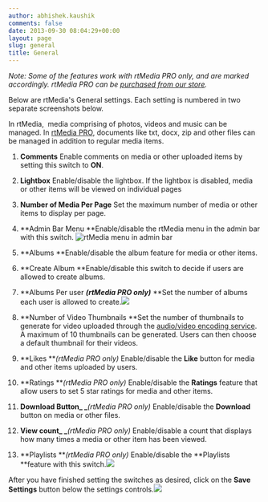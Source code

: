```yaml
---
author: abhishek.kaushik
comments: false
date: 2013-09-30 08:04:29+00:00
layout: page
slug: general
title: General
---
```


_Note: Some of the features work with rtMedia PRO only, and are marked accordingly. rtMedia PRO can be [purchased from our store](https://rtcamp.com/store/rtmedia-pro/)._

Below are rtMedia's General settings. Each setting is numbered in two separate screenshots below.

In rtMedia,  media comprising of photos, videos and music can be managed. In [rtMedia PRO](https://rtcamp.com/store/rtmedia-pro/), documents like txt, docx, zip and other files can be managed in addition to regular media items.



	
  1. **Comments**
Enable comments on media or other uploaded items by setting this switch to **ON**.

	
  2. **Lightbox**
Enable/disable the lightbox. If the lightbox is disabled, media or other items will be viewed on individual pages

	
  3. **Number of Media Per Page**
Set the maximum number of media or other items to display per page.

	
  4. **Admin Bar Menu
**Enable/disable the rtMedia menu in the admin bar with this switch.
![rtMedia menu in admin bar](https://rtcamp.com/wp-content/uploads/2013/09/rtMediaMenuAdminBar.png)

	
  5. **Albums
**Enable/disable the album feature for media or other items.

	
  6. **Create Album
**Enable/disable this switch to decide if users are allowed to create albums.

	
  7. **Albums Per user **_(rtMedia PRO only)_**
**Set the number of albums each user is allowed to create.![](https://rtcamp.com/wp-content/uploads/2013/09/rtMediaGeneralSettingsTab.png)

	
  8. **Number of Video Thumbnails
**Set the number of thumbnails to generate for video uploaded through the [audio/video encoding service](https://rtcamp.com/rtmedia/addons/audio-video-encoding-service/). A maximum of 10 thumbnails can be generated. Users can then choose a default thumbnail for their videos.

	
  9. **Likes **_(rtMedia PRO only)_
Enable/disable the **Like** button for media and other items uploaded by users.

	
  10. **Ratings **_(rtMedia PRO only)_
Enable/disable the **Ratings** feature that allow users to set 5 star ratings for media and other items.

	
  11. **Download Button_ _**_(rtMedia PRO only)_
Enable/disable the **Download** button on media or other files.

	
  12. **View count_ _**_(rtMedia PRO only)_
Enable/disable a count that displays how many times a media or other item has been viewed.

	
  13. **Playlists **_(rtMedia PRO only)_
Enable/disable the **Playlists **feature with this switch.![](https://rtcamp.com/wp-content/uploads/2013/09/rtMediaGeneralSettingsTabMisc.png)


After you have finished setting the switches as desired, click on the **Save Settings** button below the settings controls.![](https://rtcamp.com/wp-content/uploads/2013/09/rtMediaSettingsSaveButton.png)
